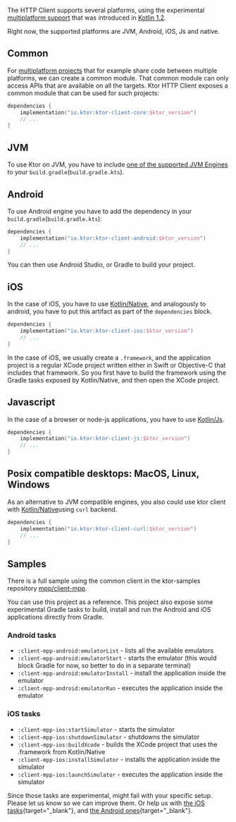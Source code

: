[//]: # (title: Multiplatform)
[//]: # (category: clients)
[//]: # (permalink: /clients/http-client/multiplatform.html)
[//]: # (caption: Multiplatform Http Client)
[//]: # (ktor_version_review: 1.2.0)

The HTTP Client supports several platforms, using the experimental [multiplatform support](https://kotlinlang.org/docs/reference/multiplatform.html)
that was introduced in [Kotlin 1.2](https://blog.jetbrains.com/kotlin/2017/11/kotlin-1-2-released/).

Right now, the supported platforms are JVM, Android, iOS, Js and native.

## Common

For [multiplatform projects](https://kotlinlang.org/docs/reference/multiplatform.html) that for example
share code between multiple platforms, we can create a common module.
That common module can only access APIs that are available on all the targets.
Ktor HTTP Client exposes a common module that can be used for such projects:

```kotlin
dependencies {
    implementation("io.ktor:ktor-client-core:$ktor_version")
    // ...
}
```

## JVM

To use Ktor on JVM, you have to include [one of the supported JVM Engines](https://ktor.io/clients/http-client/engines.html#jvm) to your  `build.gradle`(`build.gradle.kts`).

## Android

To use Android engine you have to add the dependency in your `build.gradle`(`build.gradle.kts`):

```kotlin
dependencies {
    implementation("io.ktor:ktor-client-android:$ktor_version")
    // ...
}
```

You can then use Android Studio, or Gradle to build your project.

## iOS

In the case of iOS, you have to use [Kotlin/Native](https://github.com/JetBrains/kotlin-native), and analogously
to android, you have to put this artifact as part of the `dependencies` block.

```kotlin
dependencies {
    implementation("io.ktor:ktor-client-ios:$ktor_version")
    // ...
}
```

In the case of iOS, we usually create a `.framework`, and the application project is a regular XCode project written either in Swift or Objective-C that includes that framework. So you first have to build the framework using the Gradle tasks exposed by Kotlin/Native, and then open the XCode project.

## Javascript

In the case of a browser or node-js applications, you have to use [Kotlin/Js](https://kotlinlang.org/docs/tutorials/javascript/kotlin-to-javascript/kotlin-to-javascript.html).

```kotlin
dependencies {
    implementation("io.ktor:ktor-client-js:$ktor_version")
    // ...
}
```

## Posix compatible desktops: MacOS, Linux, Windows

As an alternative to JVM compatible engines, you also could use ktor client with [Kotlin/Native](https://github.com/JetBrains/kotlin-native)using `curl` backend.

```kotlin
dependencies {
    implementation("io.ktor:ktor-client-curl:$ktor_version")
    // ...
}
```

## Samples

There is a full sample using the common client in the ktor-samples repository [mpp/client-mpp](https://github.com/ktorio/ktor-samples/tree/1.3.0/mpp/client-mpp).

You can use this project as a reference. This project also expose some experimental Gradle tasks to build, install and run the
Android and iOS applications directly from Gradle.

### Android tasks

* `:client-mpp-android:emulatorList` - lists all the available emulators
* `:client-mpp-android:emulatorStart` - starts the emulator (this would block Gradle for now, so better to do in a separate terminal)
* `:client-mpp-android:emulatorInstall` - install the application inside the emulator
* `:client-mpp-android:emulatorRun` - executes the application inside the emulator

### iOS tasks

* `:client-mpp-ios:startSimulator` - starts the simulator
* `:client-mpp-ios:shutdownSimulator` - shutdowns the simulator
* `:client-mpp-ios:buildXcode` - builds the XCode project that uses the .framework from Kotlin/Native
* `:client-mpp-ios:installSimulator` - installs the application inside the simulator
* `:client-mpp-ios:launchSimulator` - executes the application inside the simulator

Since those tasks are experimental, might fail with your specific setup. Please let us know so we can improve them.
Or help us with [the iOS tasks](https://github.com/ktorio/ktor-samples/blob/1.3.0/mpp/client-mpp/ios/build.gradle){target="_blank"},
and [the Android ones](https://github.com/ktorio/ktor-samples/blob/1.3.0/mpp/client-mpp/android/build.gradle){target="_blank"}.